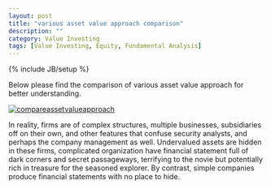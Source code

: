 ```yaml
---
layout: post
title: "various asset value approach comparison"
description: ""
category: Value Investing
tags: [Value Investing, Equity, Fundamental Analysis]
---
```

{% include JB/setup %}

Below please find the comparison of various asset value approach for better understanding.

[![compareassetvalueapproach](http://ryancheng.s3.amazonaws.com/Linear%20Programming/compareassetvalueapproach.png)](http://pages.stern.nyu.edu/~adamodar/New_Home_Page/littlebook/assetvalue.htm)

In reality, firms are of complex structures, multiple businesses, subsidiaries off on their own, and other features that confuse security analysts, and perhaps the company management as well. Undervalued assets are hidden in these firms, complicated organization have financial statement full of dark corners and secret passageways, terrifying to the novie but potentially rich in treasure for the seasoned explorer. By contrast, simple companies produce financial statements with no place to hide.
